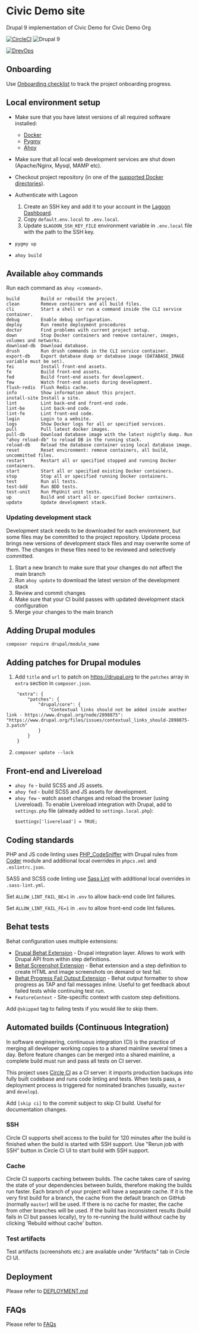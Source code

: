 # Civic Demo site
Drupal 9 implementation of Civic Demo for Civic Demo Org

[![CircleCI](https://circleci.com/gh/salsadigitalauorg/civic/tree/master.svg?style=shiled&circle-token=01614394fbc6f77e46e2ed643853a5075828737e)](https://circleci.com/gh/salsadigitalauorg/civic/tree/master)
![Drupal 9](https://img.shields.io/badge/Drupal-9-blue.svg)


[//]: # (DO NOT REMOVE THE BADGE BELOW. IT IS USED BY DREVOPS TO TRACK INTEGRATION)

[![DrevOps](https://img.shields.io/badge/DrevOps-9.x-blue.svg)](https://github.com/drevops/drevops/tree/9.x)

[//]: # (Remove the section below once onboarding is finished)
## Onboarding
Use [Onboarding checklist](ONBOARDING.md) to track the project onboarding progress.

## Local environment setup
- Make sure that you have latest versions of all required software installed:
  - [Docker](https://www.docker.com/)
  - [Pygmy](https://pygmy.readthedocs.io/)
  - [Ahoy](https://github.com/ahoy-cli/ahoy)
- Make sure that all local web development services are shut down (Apache/Nginx, Mysql, MAMP etc).
- Checkout project repository (in one of the [supported Docker directories](https://docs.docker.com/docker-for-mac/osxfs/#access-control)).



- Authenticate with Lagoon
  1. Create an SSH key and add it to your account in the [Lagoon Dashboard](https://ui-lagoon-master.ch.amazee.io/).
  2. Copy `default.env.local` to `.env.local`.
  3. Update `$LAGOON_SSH_KEY_FILE` environment variable in `.env.local` file
  with the path to the SSH key.



- `pygmy up`
- `ahoy build`

## Available `ahoy` commands
Run each command as `ahoy <command>`.
  ```
  build        Build or rebuild the project.
  clean        Remove containers and all build files.
  cli          Start a shell or run a command inside the CLI service container.
  debug        Enable debug configuration.
  deploy       Run remote deployment procedures
  doctor       Find problems with current project setup.
  down         Stop Docker containers and remove container, images, volumes and networks.
  download-db  Download database.
  drush        Run drush commands in the CLI service container.
  export-db    Export database dump or database image (DATABASE_IMAGE variable must be set).
  fei          Install front-end assets.
  fe           Build front-end assets.
  fed          Build front-end assets for development.
  few          Watch front-end assets during development.
  flush-redis  Flush Redis cache.
  info         Show information about this project.
  install-site Install a site.
  lint         Lint back-end and front-end code.
  lint-be      Lint back-end code.
  lint-fe      Lint front-end code.
  login        Login to a website.
  logs         Show Docker logs for all or specified services.
  pull         Pull latest docker images.
  pull-db      Download database image with the latest nightly dump. Run "ahoy reload-db" to reload DB in the running stack.
  reload-db    Reload the database container using local database image.
  reset        Reset environment: remove containers, all build, uncommitted files.
  restart      Restart all or specified stopped and running Docker containers.
  start        Start all or specified existing Docker containers.
  stop         Stop all or specified running Docker containers.
  test         Run all tests.
  test-bdd     Run BDD tests.
  test-unit    Run PhpUnit unit tests.
  up           Build and start all or specified Docker containers.
  update       Update development stack.
  ```

### Updating development stack

Development stack needs to be downloaded for each environment, but some files may be committed to the project repository.
Update process brings new versions of development stack files and may overwrite some of them. The changes in these files
need to be reviewed and selectively committed.

1. Start a new branch to make sure that your changes do not affect the main branch
2. Run `ahoy update` to download the latest version of the development stack
3. Review and commit changes
4. Make sure that your CI build passes with updated development stack configuration
5. Merge your changes to the main branch

## Adding Drupal modules

`composer require drupal/module_name`

## Adding patches for Drupal modules

1. Add `title` and `url` to patch on https://drupal.org to the `patches` array in `extra` section in `composer.json`.

```
    "extra": {
        "patches": {
            "drupal/core": {
                "Contextual links should not be added inside another link - https://www.drupal.org/node/2898875": "https://www.drupal.org/files/issues/contextual_links_should-2898875-3.patch"
            }
        }
    }
```

2. `composer update --lock`

## Front-end and Livereload
- `ahoy fe` - build SCSS and JS assets.
- `ahoy fed` - build SCSS and JS assets for development.
- `ahoy few` - watch asset changes and reload the browser (using Livereload). To enable Livereload integration with Drupal, add to `settings.php` file (already added to `settings.local.php`):
  ```
  $settings['livereload'] = TRUE;
  ```

## Coding standards
PHP and JS code linting uses [PHP_CodeSniffer](https://github.com/squizlabs/PHP_CodeSniffer) with Drupal rules from [Coder](https://www.drupal.org/project/coder) module and additional local overrides in `phpcs.xml` and `.eslintrc.json`.

SASS and SCSS code linting use [Sass Lint](https://github.com/sasstools/sass-lint) with additional local overrides in `.sass-lint.yml`.

Set `ALLOW_LINT_FAIL_BE=1` in `.env` to allow back-end code lint failures.

Set `ALLOW_LINT_FAIL_FE=1` in `.env` to allow front-end code lint failures.

## Behat tests
Behat configuration uses multiple extensions:
- [Drupal Behat Extension](https://github.com/jhedstrom/drupalextension) - Drupal integration layer. Allows to work with Drupal API from within step definitions.
- [Behat Screenshot Extension](https://github.com/integratedexperts/behat-screenshot) - Behat extension and a step definition to create HTML and image screenshots on demand or test fail.
- [Behat Progress Fail Output Extension](https://github.com/integratedexperts/behat-format-progress-fail) - Behat output formatter to show progress as TAP and fail messages inline. Useful to get feedback about failed tests while continuing test run.
- `FeatureContext` - Site-specific context with custom step definitions.

Add `@skipped` tag to failing tests if you would like to skip them.

## Automated builds (Continuous Integration)
In software engineering, continuous integration (CI) is the practice of merging all developer working copies to a shared mainline several times a day.
Before feature changes can be merged into a shared mainline, a complete build must run and pass all tests on CI server.

This project uses [Circle CI](https://circleci.com/) as a CI server: it imports production backups into fully built codebase and runs code linting and tests. When tests pass, a deployment process is triggered for nominated branches (usually, `master` and `develop`).

Add `[skip ci]` to the commit subject to skip CI build. Useful for documentation changes.

### SSH
Circle CI supports shell access to the build for 120 minutes after the build is finished when the build is started with SSH support. Use "Rerun job with SSH" button in Circle CI UI to start build with SSH support.

### Cache
Circle CI supports caching between builds. The cache takes care of saving the state of your dependencies between builds, therefore making the builds run faster.
Each branch of your project will have a separate cache. If it is the very first build for a branch, the cache from the default branch on GitHub (normally `master`) will be used. If there is no cache for master, the cache from other branches will be used.
If the build has inconsistent results (build fails in CI but passes locally), try to re-running the build without cache by clicking 'Rebuild without cache' button.

### Test artifacts
Test artifacts (screenshots etc.) are available under "Artifacts" tab in Circle CI UI.


## Deployment
Please refer to [DEPLOYMENT.md](DEPLOYMENT.md)



## FAQs
Please refer to [FAQs](FAQs.md)
